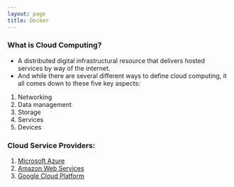 ```yaml
---
layout: page
title: Docker
---
```


### What is Cloud Computing?

- A distributed digital infrastructural resource that delivers hosted services by way of the internet.
- And while there are several different ways to define cloud computing, it all comes down to these five key aspects:

1. Networking
2. Data management
3. Storage
4. Services
5. Devices


### Cloud Service Providers:

1. [Microsoft Azure](/cloud/azure)
2. [Amazon Web Services](/cloud/aws)
3. [Google Cloud Platform](/cloud/gcp)